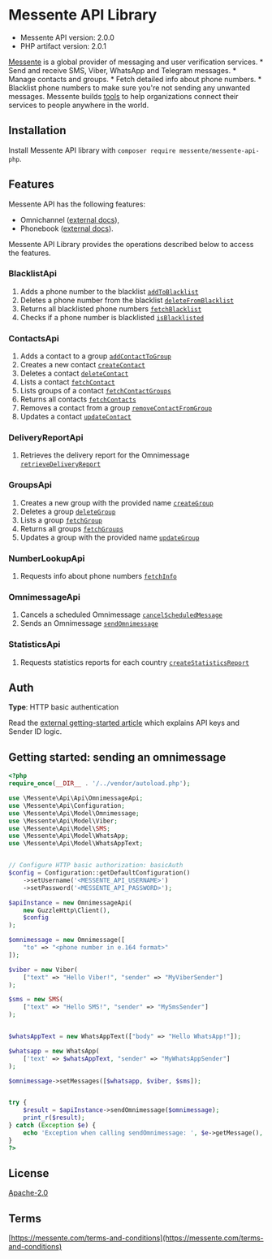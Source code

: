 # Messente API Library

- Messente API version: 2.0.0
- PHP artifact version: 2.0.1

[Messente](https://messente.com) is a global provider of messaging and user verification services.  * Send and receive SMS, Viber, WhatsApp and Telegram messages. * Manage contacts and groups. * Fetch detailed info about phone numbers. * Blacklist phone numbers to make sure you&#39;re not sending any unwanted messages.  Messente builds [tools](https://messente.com/documentation) to help organizations connect their services to people anywhere in the world.

## Installation

Install Messente API library with `composer require messente/messente-api-php`.

## Features

Messente API has the following features:

- Omnichannel ([external docs](https://messente.com/documentation/omnichannel-api)),
- Phonebook ([external docs](https://messente.com/documentation/phonebook-api)).

Messente API Library provides the operations described below to access the features.

### BlacklistApi

1. Adds a phone number to the blacklist [`addToBlacklist`](docs/Api/BlacklistApi.md#addtoblacklist)
1. Deletes a phone number from the blacklist [`deleteFromBlacklist`](docs/Api/BlacklistApi.md#deletefromblacklist)
1. Returns all blacklisted phone numbers [`fetchBlacklist`](docs/Api/BlacklistApi.md#fetchblacklist)
1. Checks if a phone number is blacklisted [`isBlacklisted`](docs/Api/BlacklistApi.md#isblacklisted)

### ContactsApi

1. Adds a contact to a group [`addContactToGroup`](docs/Api/ContactsApi.md#addcontacttogroup)
1. Creates a new contact [`createContact`](docs/Api/ContactsApi.md#createcontact)
1. Deletes a contact [`deleteContact`](docs/Api/ContactsApi.md#deletecontact)
1. Lists a contact [`fetchContact`](docs/Api/ContactsApi.md#fetchcontact)
1. Lists groups of a contact [`fetchContactGroups`](docs/Api/ContactsApi.md#fetchcontactgroups)
1. Returns all contacts [`fetchContacts`](docs/Api/ContactsApi.md#fetchcontacts)
1. Removes a contact from a group [`removeContactFromGroup`](docs/Api/ContactsApi.md#removecontactfromgroup)
1. Updates a contact [`updateContact`](docs/Api/ContactsApi.md#updatecontact)

### DeliveryReportApi

1. Retrieves the delivery report for the Omnimessage [`retrieveDeliveryReport`](docs/Api/DeliveryReportApi.md#retrievedeliveryreport)

### GroupsApi

1. Creates a new group with the provided name [`createGroup`](docs/Api/GroupsApi.md#creategroup)
1. Deletes a group [`deleteGroup`](docs/Api/GroupsApi.md#deletegroup)
1. Lists a group [`fetchGroup`](docs/Api/GroupsApi.md#fetchgroup)
1. Returns all groups [`fetchGroups`](docs/Api/GroupsApi.md#fetchgroups)
1. Updates a group with the provided name [`updateGroup`](docs/Api/GroupsApi.md#updategroup)

### NumberLookupApi

1. Requests info about phone numbers [`fetchInfo`](docs/Api/NumberLookupApi.md#fetchinfo)

### OmnimessageApi

1. Cancels a scheduled Omnimessage [`cancelScheduledMessage`](docs/Api/OmnimessageApi.md#cancelscheduledmessage)
1. Sends an Omnimessage [`sendOmnimessage`](docs/Api/OmnimessageApi.md#sendomnimessage)

### StatisticsApi

1. Requests statistics reports for each country [`createStatisticsReport`](docs/Api/StatisticsApi.md#createstatisticsreport)

## Auth

**Type**: HTTP basic authentication

Read the [external getting-started article](https://messente.com/documentation/getting-started) which explains API keys and Sender ID logic.

## Getting started: sending an omnimessage

```php
<?php
require_once(__DIR__ . '/../vendor/autoload.php');

use \Messente\Api\Api\OmnimessageApi;
use \Messente\Api\Configuration;
use \Messente\Api\Model\Omnimessage;
use \Messente\Api\Model\Viber;
use \Messente\Api\Model\SMS;
use \Messente\Api\Model\WhatsApp;
use \Messente\Api\Model\WhatsAppText;


// Configure HTTP basic authorization: basicAuth
$config = Configuration::getDefaultConfiguration()
    ->setUsername('<MESSENTE_API_USERNAME>')
    ->setPassword('<MESSENTE_API_PASSWORD>');

$apiInstance = new OmnimessageApi(
    new GuzzleHttp\Client(),
    $config
);

$omnimessage = new Omnimessage([
    "to" => "<phone number in e.164 format>"
]);

$viber = new Viber(
    ["text" => "Hello Viber!", "sender" => "MyViberSender"]
);

$sms = new SMS(
    ["text" => "Hello SMS!", "sender" => "MySmsSender"]
);


$whatsAppText = new WhatsAppText(["body" => "Hello WhatsApp!"]);

$whatsapp = new WhatsApp(
    ['text' => $whatsAppText, "sender" => "MyWhatsAppSender"]
);

$omnimessage->setMessages([$whatsapp, $viber, $sms]);


try {
    $result = $apiInstance->sendOmnimessage($omnimessage);
    print_r($result);
} catch (Exception $e) {
    echo 'Exception when calling sendOmnimessage: ', $e->getMessage(), PHP_EOL;
}
?>

```

## License

[Apache-2.0](http://www.apache.org/licenses/LICENSE-2.0.html)

## Terms

[https://messente.com/terms-and-conditions](https://messente.com/terms-and-conditions)
